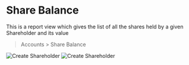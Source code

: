 # Share Balance

This is a report view which gives the list of all the shares held by a given Shareholder and its value

> Accounts > Share Balance

<img class="screenshot" alt="Create Shareholder" src="/docs/assets/img/accounts/shareholder/sharebalance_1.png">

<img class="screenshot" alt="Create Shareholder" src="/docs/assets/img/accounts/shareholder/sharebalance_2.png">
